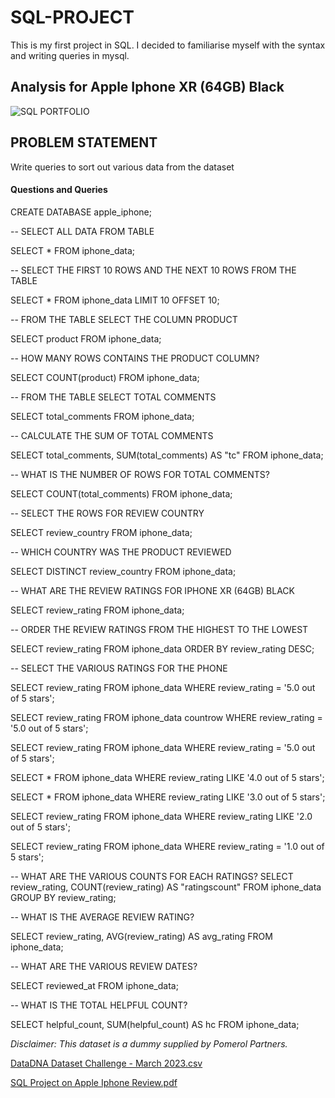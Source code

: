 # SQL-PROJECT
This is my first project in SQL. I decided to familiarise myself with the syntax and writing queries in mysql.

## Analysis for Apple Iphone XR (64GB) Black

![SQL PORTFOLIO](https://github.com/OpeyemiJagunmolu/SQL-PROJECT/assets/122671659/99e9fee0-fc54-4a47-b97d-38f723c5d5fe)

## PROBLEM STATEMENT
Write queries to sort out various data from the dataset

#### Questions and Queries

CREATE DATABASE apple_iphone;

-- SELECT ALL DATA FROM TABLE

SELECT * FROM iphone_data;

-- SELECT THE FIRST 10 ROWS AND THE NEXT 10 ROWS FROM THE TABLE

SELECT * FROM iphone_data
LIMIT 10
OFFSET 10;

-- FROM THE TABLE SELECT THE COLUMN PRODUCT

SELECT product FROM iphone_data;

-- HOW MANY ROWS CONTAINS THE PRODUCT COLUMN?

SELECT COUNT(product) FROM iphone_data;

-- FROM THE TABLE SELECT TOTAL COMMENTS

SELECT total_comments FROM iphone_data;

-- CALCULATE THE SUM OF TOTAL COMMENTS

SELECT total_comments, SUM(total_comments) AS "tc" FROM iphone_data;

-- WHAT IS THE NUMBER OF ROWS FOR TOTAL COMMENTS?

SELECT COUNT(total_comments) FROM iphone_data;

-- SELECT THE ROWS FOR REVIEW COUNTRY

SELECT review_country FROM iphone_data;

-- WHICH COUNTRY WAS THE PRODUCT REVIEWED

SELECT DISTINCT review_country FROM iphone_data;

-- WHAT ARE THE REVIEW RATINGS FOR IPHONE XR (64GB) BLACK 

SELECT review_rating FROM iphone_data;

-- ORDER THE REVIEW RATINGS FROM THE HIGHEST TO THE LOWEST

SELECT review_rating FROM iphone_data
ORDER BY review_rating DESC;

-- SELECT THE VARIOUS RATINGS FOR THE PHONE

SELECT review_rating FROM iphone_data WHERE review_rating = '5.0 out of 5 stars';

SELECT review_rating FROM iphone_data countrow WHERE review_rating = '5.0 out of 5 stars';

SELECT review_rating FROM iphone_data WHERE review_rating = '5.0 out of 5 stars';

SELECT * FROM iphone_data WHERE review_rating LIKE '4.0 out of 5 stars';

SELECT * FROM iphone_data WHERE review_rating LIKE '3.0 out of 5 stars';

SELECT review_rating FROM iphone_data WHERE review_rating LIKE '2.0 out of 5 stars';

SELECT review_rating FROM iphone_data WHERE review_rating = '1.0 out of 5 stars';

-- WHAT ARE THE VARIOUS COUNTS FOR EACH RATINGS?
SELECT review_rating, COUNT(review_rating) AS "ratingscount" FROM iphone_data GROUP BY review_rating;  

-- WHAT IS THE AVERAGE REVIEW RATING?

SELECT review_rating, AVG(review_rating) AS avg_rating FROM iphone_data;

-- WHAT ARE THE VARIOUS REVIEW DATES?

SELECT reviewed_at FROM iphone_data;

-- WHAT IS THE TOTAL HELPFUL COUNT?

SELECT helpful_count, SUM(helpful_count) AS hc FROM iphone_data;


_Disclaimer: This dataset is a dummy supplied by Pomerol Partners._

[DataDNA Dataset Challenge - March 2023.csv](https://github.com/OpeyemiJagunmolu/SQL-PROJECT/files/11480917/DataDNA.Dataset.Challenge.-.March.2023.csv)

[SQL Project on Apple Iphone Review.pdf](https://github.com/OpeyemiJagunmolu/SQL-PROJECT/files/11480919/SQL.Project.on.Apple.Iphone.Review.pdf)


